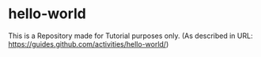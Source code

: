 # hello-world
This is a Repository made for Tutorial purposes only. (As described in URL: https://guides.github.com/activities/hello-world/)
